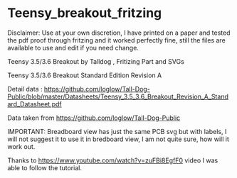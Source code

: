 # Teensy_breakout_fritzing
Disclaimer: Use at your own discretion, I have printed on a paper and tested the pdf proof through fritzing and it worked perfectly fine, still the files are available to use and edit if you need change.

Teensy 3.5/3.6 Breakout by Talldog , Fritizing Part and SVGs

Teensy 3.5/3.6 Breakout Standard Edition Revision A

Detail data : https://github.com/loglow/Tall-Dog-Public/blob/master/Datasheets/Teensy_3.5_3.6_Breakout_Revision_A_Standard_Datasheet.pdf

Data taken from https://github.com/loglow/Tall-Dog-Public

IMPORTANT: Breadboard view has just the same PCB svg but with labels, I will not suggest it to use it in bredboard view, I am not quite sure, how will it work out.

Thanks to https://www.youtube.com/watch?v=zuFBi8EgfF0 video I was able to follow the tutorial.
